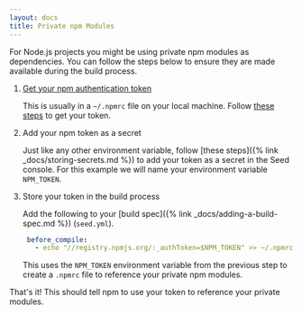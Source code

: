 ```yaml
---
layout: docs
title: Private npm Modules
---
```


For Node.js projects you might be using private npm modules as dependencies. You can follow the steps below to ensure they are made available during the build process.

1. [Get your npm authentication token](https://docs.npmjs.com/private-modules/ci-server-config#getting-an-authentication-token)

   This is usually in a `~/.npmrc` file on your local machine. Follow [these steps](https://docs.npmjs.com/private-modules/ci-server-config#getting-an-authentication-token) to get your token.

2. Add your npm token as a secret

   Just like any other environment variable, follow [these steps]({% link _docs/storing-secrets.md %}) to add your token as a secret in the Seed console. For this example we will name your environment variable `NPM_TOKEN`.

3. Store your token in the build process

   Add the following to your [build spec]({% link _docs/adding-a-build-spec.md %}) (`seed.yml`).

   ``` yml
    before_compile:
      - echo "//registry.npmjs.org/:_authToken=$NPM_TOKEN" >> ~/.npmrc
   ```

   This uses the `NPM_TOKEN` environment variable from the previous step to create a `.npmrc` file to reference your private npm modules.


That's it! This should tell npm to use your token to reference your private modules.
